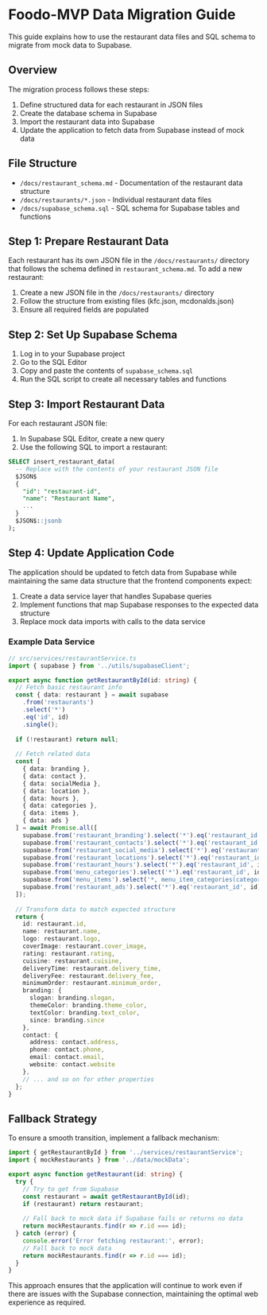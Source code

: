 # Foodo-MVP Data Migration Guide

This guide explains how to use the restaurant data files and SQL schema to migrate from mock data to Supabase.

## Overview

The migration process follows these steps:

1. Define structured data for each restaurant in JSON files
2. Create the database schema in Supabase
3. Import the restaurant data into Supabase
4. Update the application to fetch data from Supabase instead of mock data

## File Structure

- `/docs/restaurant_schema.md` - Documentation of the restaurant data structure
- `/docs/restaurants/*.json` - Individual restaurant data files
- `/docs/supabase_schema.sql` - SQL schema for Supabase tables and functions

## Step 1: Prepare Restaurant Data

Each restaurant has its own JSON file in the `/docs/restaurants/` directory that follows the schema defined in `restaurant_schema.md`. To add a new restaurant:

1. Create a new JSON file in the `/docs/restaurants/` directory
2. Follow the structure from existing files (kfc.json, mcdonalds.json)
3. Ensure all required fields are populated

## Step 2: Set Up Supabase Schema

1. Log in to your Supabase project
2. Go to the SQL Editor
3. Copy and paste the contents of `supabase_schema.sql`
4. Run the SQL script to create all necessary tables and functions

## Step 3: Import Restaurant Data

For each restaurant JSON file:

1. In Supabase SQL Editor, create a new query
2. Use the following SQL to import a restaurant:

```sql
SELECT insert_restaurant_data(
  -- Replace with the contents of your restaurant JSON file
  $JSON$
  {
    "id": "restaurant-id",
    "name": "Restaurant Name",
    ...
  }
  $JSON$::jsonb
);
```

## Step 4: Update Application Code

The application should be updated to fetch data from Supabase while maintaining the same data structure that the frontend components expect:

1. Create a data service layer that handles Supabase queries
2. Implement functions that map Supabase responses to the expected data structure
3. Replace mock data imports with calls to the data service

### Example Data Service

```typescript
// src/services/restaurantService.ts
import { supabase } from '../utils/supabaseClient';

export async function getRestaurantById(id: string) {
  // Fetch basic restaurant info
  const { data: restaurant } = await supabase
    .from('restaurants')
    .select('*')
    .eq('id', id)
    .single();
    
  if (!restaurant) return null;
  
  // Fetch related data
  const [
    { data: branding },
    { data: contact },
    { data: socialMedia },
    { data: location },
    { data: hours },
    { data: categories },
    { data: items },
    { data: ads }
  ] = await Promise.all([
    supabase.from('restaurant_branding').select('*').eq('restaurant_id', id).single(),
    supabase.from('restaurant_contacts').select('*').eq('restaurant_id', id).single(),
    supabase.from('restaurant_social_media').select('*').eq('restaurant_id', id).single(),
    supabase.from('restaurant_locations').select('*').eq('restaurant_id', id).single(),
    supabase.from('restaurant_hours').select('*').eq('restaurant_id', id).single(),
    supabase.from('menu_categories').select('*').eq('restaurant_id', id),
    supabase.from('menu_items').select('*, menu_item_categories(category_id)').eq('restaurant_id', id),
    supabase.from('restaurant_ads').select('*').eq('restaurant_id', id)
  ]);
  
  // Transform data to match expected structure
  return {
    id: restaurant.id,
    name: restaurant.name,
    logo: restaurant.logo,
    coverImage: restaurant.cover_image,
    rating: restaurant.rating,
    cuisine: restaurant.cuisine,
    deliveryTime: restaurant.delivery_time,
    deliveryFee: restaurant.delivery_fee,
    minimumOrder: restaurant.minimum_order,
    branding: {
      slogan: branding.slogan,
      themeColor: branding.theme_color,
      textColor: branding.text_color,
      since: branding.since
    },
    contact: {
      address: contact.address,
      phone: contact.phone,
      email: contact.email,
      website: contact.website
    },
    // ... and so on for other properties
  };
}
```

## Fallback Strategy

To ensure a smooth transition, implement a fallback mechanism:

```typescript
import { getRestaurantById } from '../services/restaurantService';
import { mockRestaurants } from '../data/mockData';

export async function getRestaurant(id: string) {
  try {
    // Try to get from Supabase
    const restaurant = await getRestaurantById(id);
    if (restaurant) return restaurant;
    
    // Fall back to mock data if Supabase fails or returns no data
    return mockRestaurants.find(r => r.id === id);
  } catch (error) {
    console.error('Error fetching restaurant:', error);
    // Fall back to mock data
    return mockRestaurants.find(r => r.id === id);
  }
}
```

This approach ensures that the application will continue to work even if there are issues with the Supabase connection, maintaining the optimal web experience as required.
